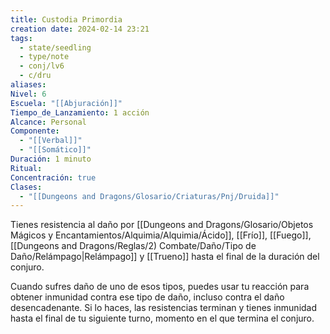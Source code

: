 ```yaml
---
title: Custodia Primordia
creation date: 2024-02-14 23:21
tags:
  - state/seedling
  - type/note
  - conj/lv6
  - c/dru
aliases: 
Nivel: 6
Escuela: "[[Abjuración]]"
Tiempo_de_Lanzamiento: 1 acción
Alcance: Personal
Componente:
  - "[[Verbal]]"
  - "[[Somático]]"
Duración: 1 minuto
Ritual: 
Concentración: true
Clases:
  - "[[Dungeons and Dragons/Glosario/Criaturas/Pnj/Druida]]"
---
```

Tienes resistencia al daño por [[Dungeons and Dragons/Glosario/Objetos Mágicos y Encantamientos/Alquimia/Alquimia/Ácido]], [[Frío]], [[Fuego]], [[Dungeons and Dragons/Reglas/2) Combate/Daño/Tipo de Daño/Relámpago|Relámpago]] y [[Trueno]] hasta el final de la duración del conjuro.

Cuando sufres daño de uno de esos tipos, puedes usar tu reacción para obtener inmunidad contra ese tipo de daño, incluso contra el daño desencadenante. Si lo haces, las resistencias terminan y tienes inmunidad hasta el final de tu siguiente turno, momento en el que termina el conjuro.